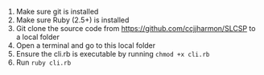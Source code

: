 1. Make sure git is installed
2. Make sure Ruby (2.5+) is installed
3. Git clone the source code from https://github.com/ccjjharmon/SLCSP to a local folder
4. Open a terminal and go to this local folder
5. Ensure the cli.rb is executable by running ``chmod +x cli.rb``
6. Run ``ruby cli.rb``
